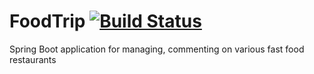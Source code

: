 # FoodTrip [![Build Status](https://travis-ci.org/Chark/food-trip.svg?branch=master)](https://travis-ci.org/Chark/food-trip)
Spring Boot application for managing, commenting on various fast food restaurants
